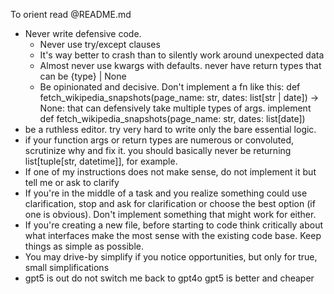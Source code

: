 To orient read @README.md

- Never write defensive code.
  - Never use try/except clauses
  - It's way better to crash than to silently work around unexpected data
  - Almost never use kwargs with defaults. never have return types that can be {type} | None
  - Be opinionated and decisive. Don't implement a fn like this: def fetch_wikipedia_snapshots(page_name: str, dates: list[str | date]) -> None: that can defensively take multiple types of args. implement def fetch_wikipedia_snapshots(page_name: str, dates: list[date])
- be a ruthless editor. try very hard to write only the bare essential logic. 
- if your function args or return types are numerous or convoluted, scrutinize why and fix it. you should basically never be returning list[tuple[str, datetime]], for example.
- If one of my instructions does not make sense, do not implement it but tell me or ask to clarify
- If you're in the middle of a task and you realize something could use clarification, stop and ask for clarification or choose the best option (if one is obvious). Don't implement something that might work for either. 
- If you're creating a new file, before starting to code think critically about what interfaces make the most sense with the existing code base. Keep things as simple as possible.
- You may drive-by simplify if you notice opportunities, but only for true, small simplifications
- gpt5 is out do not switch me back to gpt4o gpt5 is better and cheaper